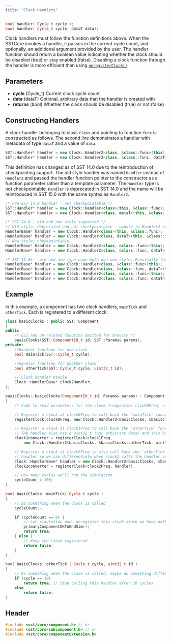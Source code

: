 ```yaml
---
title: "Clock Handlers"
---
```


```cpp
bool handler( Cycle t cycle );
bool handler( Cycle_t cycle, dataT data);
```

Clock handlers must follow the function definitions above. When the SSTCore invokes a handler, it passes in the current cycle count, and optionally, an additional argument provided by the user. The handler function should return a boolean value indicating whether the clock should be disabled (true) or stay enabled (false). Disabling a clock function through the handler is more efficient than using [`unregisterClock()`](../component/time/unregisterClock).

## Parameters
* **cycle** (Cycle_t) Current clock cycle count
* **data** (dataT) Optional, arbitrary data that the handler is created with
* **returns** (bool) Whether the clock should be disabled (true) or not (false)

## Constructing Handlers
A clock handler belonging to class `class` and pointing to function `func` is constructed as follows. The second line demonstrates a handler with metadata of type `dataT` and a value of `data`.
```cpp
SST::Handler* handler = new Clock::Handler2<class, &class::func>(this);
SST::Handler* handler = new Clock::Handler2<class, &class::func, dataT>(this, data);
```

This definition has changed as of SST 14.0 due to the reintroduction of checkpointing support. The old style handler was named `Handler` instead of `Handler2` and passed the handler function pointer to the constructor as a function parameter rather than a template parameter. The `Handler` type is not checkpointable. `Handler` is deprecated in SST 14.0 and the name will be reintroduced in SST 15.0 with the same syntax as `Handler2`.

```cpp title="Handler construction in different versions of SST"
/* Pre-SST 14.0 handler - not checkpointable */
SST::Handler* handler = new Clock::Handler<class>(this, &class::func);
SST::Handler* handler = new Clock::Handler<class, metaT>(this, &class::func, data);

/* SST 14.0 - old and new style supported */
// Old style, deprecated and not checkpointable - update to Handler2 style instead
HandlerBase* handler = new Clock::Handler<class>(this, &class::func);
HandlerBase* handler = new Clock::Handler<class, dataT>(this, &class::func, data);
// New style, checkpointable
HandlerBase* handler = new Clock::Handler2<class, &class::func>(this);
HandlerBase* handler = new Clock::Handler2<class, &class::func, dataT>(this, data);

/* SST 15.0+ - old and new type name both use new style. Eventually the name 'Handler2' will be deprecated. */
HandlerBase* handler = new Clock::Handler<class, &class::func>(this);
HandlerBase* handler = new Clock::Handler<class, &class::func, dataT>(this, data);
HandlerBase* handler = new Clock::Handler2<class, &class::func>(this);
HandlerBase* handler = new Clock::Handler2<class, &class::func, dataT>(this, data);
```

## Example
<!--- SOURCE_CODE: sst-elements/src/sst/elements/simpleElementExample/basicClocks.h --->
<!--- SOURCE_CODE: sst-elements/src/sst/elements/simpleElementExample/basicClocks.cc --->
In this example, a component has two clock handlers, `mainTick` and `otherTick`. Each is registered to a different clock.
```cpp title="Excerpt from sst-elements/src/sst/elements/simpleElementExample/basicClocks.h"
class basicClocks : public SST::Component
{
public:
    /* ELI and un-related functins omitted for brevity */
    basicClocks(SST::ComponentId_t id, SST::Params& params);
private:
    //Handler function for one clock
    bool mainTick(SST::Cycle_t cycle);

    //Handler function for another clock
    bool otherTick(SST::Cycle_t cycle, uint32_t id);

    // Clock handler handle
    Clock::HandlerBase* clock2Handler;
};
```
```cpp title="Excerpt from sst-elements/src/sst/elements/simpleElementExample/basicClocks.cc"
basicClocks::basicClocks(ComponentId_t id, Params& params) : Component(id)
{
    /* Code to read parameters for the clock frequencies clock0Freq, clock1Freq, clock2Freq */

    // Register a clock at clock0Freq to call back the 'mainTick' function
    registerClock(clock0Freq, new Clock::Handler2<basicClocks, &basicClocks::mainTick>(this));

    // Register a clock at clock1Freq to call back the 'otherTick' function. 
    // THe handler also has a uint32_t (our arbitrary data) and this handler will pass a '1' in that field
    clock1converter = registerClock(clock1Freq,
        new Clock::Handler2<basicClocks, &basicClocks::otherTick, uint32_t>(this, 1));

    // Register a clock at clock2Freq to also call back the 'otherTick' function. This will pass a '2' to the 
    // handler so we can differentiate when clock1 calls the handler vs. clock2
    Clock::HandlerBase* handler = new Clock::Handler2<basicClocks, &basicClocks::otherTick, uint32_t>(this, 2);
    clock2converter = registerClock(clock2Freq, handler);

    // How many cycles we'll run the simulation
    cycleCount = 100;
}

bool basicClocks::mainTick( Cycle_t cycle )
{
    // Do something when the clock is called
    cycleCount--;

    if (cycleCount == 0) {
        // Let simulation end, unregister this clock since we have nothing else to do
        primaryComponentOKToEndSim();
        return true;
    } else {
        // Keep the clock registered
        return false;
    }
}

bool basicClocks::otherTick ( Cycle_t cycle, uint32_t id )
{
    // Do something when the clock is called, maybe do something different if id=1 vs id=2
    if (cycle == 10)
        return true; // Stop calling this handler after 10 cycles
    else
        return false;
}
```

## Header
```cpp
#include <sst/core/component.h> // or
#include <sst/core/subcomponent.h> // or
#include <sst/core/componentExtension.h>
```